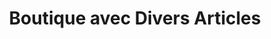 ---
title: "Boutique avec Divers Articles"
url: /macenta/boutique-avec-divers-articles-9/
shop: Lebensmittel
---